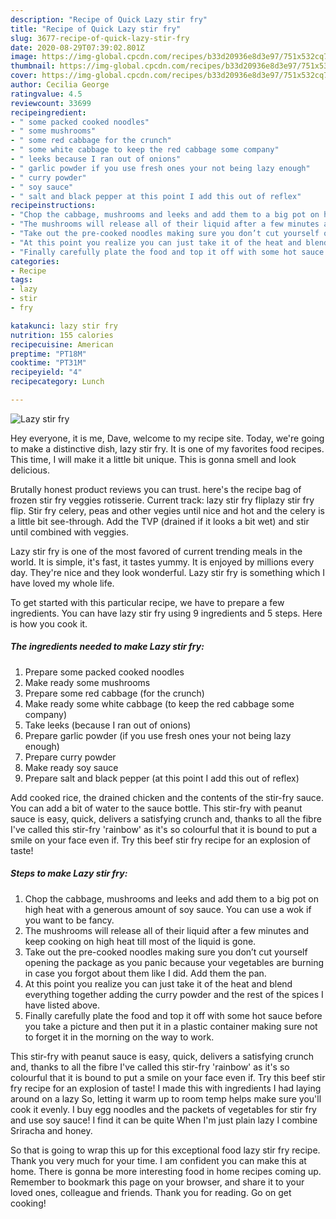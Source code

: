 ```yaml
---
description: "Recipe of Quick Lazy stir fry"
title: "Recipe of Quick Lazy stir fry"
slug: 3677-recipe-of-quick-lazy-stir-fry
date: 2020-08-29T07:39:02.801Z
image: https://img-global.cpcdn.com/recipes/b33d20936e8d3e97/751x532cq70/lazy-stir-fry-recipe-main-photo.jpg
thumbnail: https://img-global.cpcdn.com/recipes/b33d20936e8d3e97/751x532cq70/lazy-stir-fry-recipe-main-photo.jpg
cover: https://img-global.cpcdn.com/recipes/b33d20936e8d3e97/751x532cq70/lazy-stir-fry-recipe-main-photo.jpg
author: Cecilia George
ratingvalue: 4.5
reviewcount: 33699
recipeingredient:
- " some packed cooked noodles"
- " some mushrooms"
- " some red cabbage for the crunch"
- " some white cabbage to keep the red cabbage some company"
- " leeks because I ran out of onions"
- " garlic powder if you use fresh ones your not being lazy enough"
- " curry powder"
- " soy sauce"
- " salt and black pepper at this point I add this out of reflex"
recipeinstructions:
- "Chop the cabbage, mushrooms and leeks and add them to a big pot on high heat with a generous amount of soy sauce. You can use a wok if you want to be fancy."
- "The mushrooms will release all of their liquid after a few minutes and keep cooking on high heat till most of the liquid is gone."
- "Take out the pre-cooked noodles making sure you don’t cut yourself opening the package as you panic because your vegetables are burning in case you forgot about them like I did. Add them the pan."
- "At this point you realize you can just take it of the heat and blend everything together adding the curry powder and the rest of the spices I have listed above."
- "Finally carefully plate the food and top it off with some hot sauce before you take a picture and then put it in a plastic container making sure not to forget it in the morning on the way to work."
categories:
- Recipe
tags:
- lazy
- stir
- fry

katakunci: lazy stir fry 
nutrition: 155 calories
recipecuisine: American
preptime: "PT18M"
cooktime: "PT31M"
recipeyield: "4"
recipecategory: Lunch

---
```



![Lazy stir fry](https://img-global.cpcdn.com/recipes/b33d20936e8d3e97/751x532cq70/lazy-stir-fry-recipe-main-photo.jpg)

Hey everyone, it is me, Dave, welcome to my recipe site. Today, we're going to make a distinctive dish, lazy stir fry. It is one of my favorites food recipes. This time, I will make it a little bit unique. This is gonna smell and look delicious.

Brutally honest product reviews you can trust. here&#39;s the recipe bag of frozen stir fry veggies rotisserie. Current track: lazy stir fry fliplazy stir fry flip. Stir fry celery, peas and other vegies until nice and hot and the celery is a little bit see-through. Add the TVP (drained if it looks a bit wet) and stir until combined with veggies.

Lazy stir fry is one of the most favored of current trending meals in the world. It is simple, it's fast, it tastes yummy. It is enjoyed by millions every day. They're nice and they look wonderful. Lazy stir fry is something which I have loved my whole life.


To get started with this particular recipe, we have to prepare a few ingredients. You can have lazy stir fry using 9 ingredients and 5 steps. Here is how you cook it.

<!--inarticleads1-->

##### The ingredients needed to make Lazy stir fry:

1. Prepare  some packed cooked noodles
1. Make ready  some mushrooms
1. Prepare  some red cabbage (for the crunch)
1. Make ready  some white cabbage (to keep the red cabbage some company)
1. Take  leeks (because I ran out of onions)
1. Prepare  garlic powder (if you use fresh ones your not being lazy enough)
1. Prepare  curry powder
1. Make ready  soy sauce
1. Prepare  salt and black pepper (at this point I add this out of reflex)


Add cooked rice, the drained chicken and the contents of the stir-fry sauce. You can add a bit of water to the sauce bottle. This stir-fry with peanut sauce is easy, quick, delivers a satisfying crunch and, thanks to all the fibre I&#39;ve called this stir-fry &#39;rainbow&#39; as it&#39;s so colourful that it is bound to put a smile on your face even if. Try this beef stir fry recipe for an explosion of taste! 

<!--inarticleads2-->

##### Steps to make Lazy stir fry:

1. Chop the cabbage, mushrooms and leeks and add them to a big pot on high heat with a generous amount of soy sauce. You can use a wok if you want to be fancy.
1. The mushrooms will release all of their liquid after a few minutes and keep cooking on high heat till most of the liquid is gone.
1. Take out the pre-cooked noodles making sure you don’t cut yourself opening the package as you panic because your vegetables are burning in case you forgot about them like I did. Add them the pan.
1. At this point you realize you can just take it of the heat and blend everything together adding the curry powder and the rest of the spices I have listed above.
1. Finally carefully plate the food and top it off with some hot sauce before you take a picture and then put it in a plastic container making sure not to forget it in the morning on the way to work.


This stir-fry with peanut sauce is easy, quick, delivers a satisfying crunch and, thanks to all the fibre I&#39;ve called this stir-fry &#39;rainbow&#39; as it&#39;s so colourful that it is bound to put a smile on your face even if. Try this beef stir fry recipe for an explosion of taste! I made this with ingredients I had laying around on a lazy So, letting it warm up to room temp helps make sure you&#39;ll cook it evenly. I buy egg noodles and the packets of vegetables for stir fry and use soy sauce! I find it can be quite When I&#39;m just plain lazy I combine Sriracha and honey. 

So that is going to wrap this up for this exceptional food lazy stir fry recipe. Thank you very much for your time. I am confident you can make this at home. There is gonna be more interesting food in home recipes coming up. Remember to bookmark this page on your browser, and share it to your loved ones, colleague and friends. Thank you for reading. Go on get cooking!
